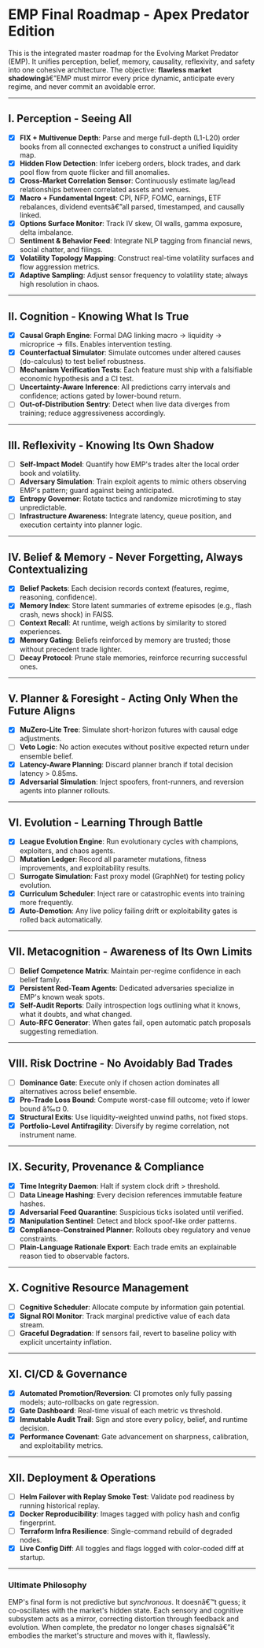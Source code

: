 # EMP Final Roadmap - Apex Predator Edition

This is the integrated master roadmap for the Evolving Market Predator (EMP). It unifies perception, belief, memory, causality, reflexivity, and safety into one cohesive architecture. The objective: **flawless market shadowing**â€”EMP must mirror every price dynamic, anticipate every regime, and never commit an avoidable error.

---

## I. Perception - Seeing All

- [x] **FIX + Multivenue Depth**: Parse and merge full-depth (L1-L20) order books from all connected exchanges to construct a unified liquidity map.
- [x] **Hidden Flow Detection**: Infer iceberg orders, block trades, and dark pool flow from quote flicker and fill anomalies.
- [x] **Cross-Market Correlation Sensor**: Continuously estimate lag/lead relationships between correlated assets and venues.
- [x] **Macro + Fundamental Ingest**: CPI, NFP, FOMC, earnings, ETF rebalances, dividend eventsâ€”all parsed, timestamped, and causally linked.
- [x] **Options Surface Monitor**: Track IV skew, OI walls, gamma exposure, delta imbalance.
- [ ] **Sentiment & Behavior Feed**: Integrate NLP tagging from financial news, social chatter, and filings.
- [x] **Volatility Topology Mapping**: Construct real-time volatility surfaces and flow aggression metrics.
- [x] **Adaptive Sampling**: Adjust sensor frequency to volatility state; always high resolution in chaos.

---

## II. Cognition - Knowing What Is True

- [x] **Causal Graph Engine**: Formal DAG linking macro → liquidity → microprice → fills. Enables intervention testing.
- [x] **Counterfactual Simulator**: Simulate outcomes under altered causes (do-calculus) to test belief robustness.
- [ ] **Mechanism Verification Tests**: Each feature must ship with a falsifiable economic hypothesis and a CI test.
- [ ] **Uncertainty-Aware Inference**: All predictions carry intervals and confidence; actions gated by lower-bound return.
- [ ] **Out-of-Distribution Sentry**: Detect when live data diverges from training; reduce aggressiveness accordingly.

---

## III. Reflexivity - Knowing Its Own Shadow

- [ ] **Self-Impact Model**: Quantify how EMP's trades alter the local order book and volatility.
- [ ] **Adversary Simulation**: Train exploit agents to mimic others observing EMP's pattern; guard against being anticipated.
- [x] **Entropy Governor**: Rotate tactics and randomize microtiming to stay unpredictable.
- [ ] **Infrastructure Awareness**: Integrate latency, queue position, and execution certainty into planner logic.

---

## IV. Belief & Memory - Never Forgetting, Always Contextualizing

- [x] **Belief Packets**: Each decision records context (features, regime, reasoning, confidence).
- [x] **Memory Index**: Store latent summaries of extreme episodes (e.g., flash crash, news shock) in FAISS.
- [ ] **Context Recall**: At runtime, weigh actions by similarity to stored experiences.
- [x] **Memory Gating**: Beliefs reinforced by memory are trusted; those without precedent trade lighter.
- [ ] **Decay Protocol**: Prune stale memories, reinforce recurring successful ones.

---

## V. Planner & Foresight - Acting Only When the Future Aligns

- [x] **MuZero-Lite Tree**: Simulate short-horizon futures with causal edge adjustments.
- [ ] **Veto Logic**: No action executes without positive expected return under ensemble belief.
- [x] **Latency-Aware Planning**: Discard planner branch if total decision latency > 0.85ms.
- [x] **Adversarial Simulation**: Inject spoofers, front-runners, and reversion agents into planner rollouts.

---

## VI. Evolution - Learning Through Battle

- [x] **League Evolution Engine**: Run evolutionary cycles with champions, exploiters, and chaos agents.
- [ ] **Mutation Ledger**: Record all parameter mutations, fitness improvements, and exploitability results.
- [ ] **Surrogate Simulation**: Fast proxy model (GraphNet) for testing policy evolution.
- [x] **Curriculum Scheduler**: Inject rare or catastrophic events into training more frequently.
- [x] **Auto-Demotion**: Any live policy failing drift or exploitability gates is rolled back automatically.

---

## VII. Metacognition - Awareness of Its Own Limits

- [ ] **Belief Competence Matrix**: Maintain per-regime confidence in each belief family.
- [x] **Persistent Red-Team Agents**: Dedicated adversaries specialize in EMP's known weak spots.
- [x] **Self-Audit Reports**: Daily introspection logs outlining what it knows, what it doubts, and what changed.
- [ ] **Auto-RFC Generator**: When gates fail, open automatic patch proposals suggesting remediation.

---

## VIII. Risk Doctrine - No Avoidably Bad Trades

- [ ] **Dominance Gate**: Execute only if chosen action dominates all alternatives across belief ensemble.
- [x] **Pre-Trade Loss Bound**: Compute worst-case fill outcome; veto if lower bound â‰¤ 0.
- [x] **Structural Exits**: Use liquidity-weighted unwind paths, not fixed stops.
- [x] **Portfolio-Level Antifragility**: Diversify by regime correlation, not instrument name.

---

## IX. Security, Provenance & Compliance

- [x] **Time Integrity Daemon**: Halt if system clock drift > threshold.
- [ ] **Data Lineage Hashing**: Every decision references immutable feature hashes.
- [x] **Adversarial Feed Quarantine**: Suspicious ticks isolated until verified.
- [x] **Manipulation Sentinel**: Detect and block spoof-like order patterns.
- [x] **Compliance-Constrained Planner**: Rollouts obey regulatory and venue constraints.
- [ ] **Plain-Language Rationale Export**: Each trade emits an explainable reason tied to observable factors.

---

## X. Cognitive Resource Management

- [ ] **Cognitive Scheduler**: Allocate compute by information gain potential.
- [x] **Signal ROI Monitor**: Track marginal predictive value of each data stream.
- [ ] **Graceful Degradation**: If sensors fail, revert to baseline policy with explicit uncertainty inflation.

---

## XI. CI/CD & Governance

- [x] **Automated Promotion/Reversion**: CI promotes only fully passing models; auto-rollbacks on gate regression.
- [x] **Gate Dashboard**: Real-time visual of each metric vs threshold.
- [x] **Immutable Audit Trail**: Sign and store every policy, belief, and runtime decision.
- [x] **Performance Covenant**: Gate advancement on sharpness, calibration, and exploitability metrics.

---

## XII. Deployment & Operations

- [ ] **Helm Failover with Replay Smoke Test**: Validate pod readiness by running historical replay.
- [x] **Docker Reproducibility**: Images tagged with policy hash and config fingerprint.
- [ ] **Terraform Infra Resilience**: Single-command rebuild of degraded nodes.
- [x] **Live Config Diff**: All toggles and flags logged with color-coded diff at startup.

---

### Ultimate Philosophy
EMP's final form is not predictive but *synchronous*. It doesnâ€™t guess; it co-oscillates with the market's hidden state. Each sensory and cognitive subsystem acts as a mirror, correcting distortion through feedback and evolution. When complete, the predator no longer chases signalsâ€”it embodies the market's structure and moves with it, flawlessly.
